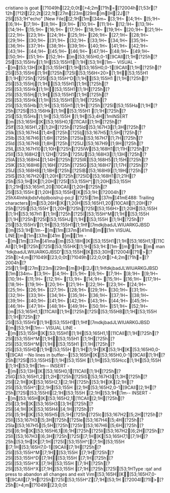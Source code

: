 cristiano is goat
[?1049h[22;0;0t[>4;2m[?1h=[?2004h[1;53r[?12h[?12l[22;2t[22;1t[27m[23m[29m[m[H[2J[?25l[53;1H"echo" [New File][2;1H[1m[34m~                                                                                                                                                                                     [3;1H~                                                                                                                                                                                     [4;1H~                                                                                                                                                                                     [5;1H~                                                                                                                                                                                     [6;1H~                                                                                                                                                                                     [7;1H~                                                                                                                                                                                     [8;1H~                                                                                                                                                                                     [9;1H~                                                                                                                                                                                     [10;1H~                                                                                                                                                                                     [11;1H~                                                                                                                                                                                     [12;1H~                                                                                                                                                                                     [13;1H~                                                                                                                                                                                     [14;1H~                                                                                                                                                                                     [15;1H~                                                                                                                                                                                     [16;1H~                                                                                                                                                                                     [17;1H~                                                                                                                                                                                     [18;1H~                                                                                                                                                                                     [19;1H~                                                                                                                                                                                     [20;1H~                                                                                                                                                                                     [21;1H~                                                                                                                                                                                     [22;1H~                                                                                                                                                                                     [23;1H~                                                                                                                                                                                     [24;1H~                                                                                                                                                                                     [25;1H~                                                                                                                                                                                     [26;1H~                                                                                                                                                                                     [27;1H~                                                                                                                                                                                     [28;1H~                                                                                                                                                                                     [29;1H~                                                                                                                                                                                     [30;1H~                                                                                                                                                                                     [31;1H~                                                                                                                                                                                     [32;1H~                                                                                                                                                                                     [33;1H~                                                                                                                                                                                     [34;1H~                                                                                                                                                                                     [35;1H~                                                                                                                                                                                     [36;1H~                                                                                                                                                                                     [37;1H~                                                                                                                                                                                     [38;1H~                                                                                                                                                                                     [39;1H~                                                                                                                                                                                     [40;1H~                                                                                                                                                                                     [41;1H~                                                                                                                                                                                     [42;1H~                                                                                                                                                                                     [43;1H~                                                                                                                                                                                     [44;1H~                                                                                                                                                                                     [45;1H~                                                                                                                                                                                     [46;1H~                                                                                                                                                                                     [47;1H~                                                                                                                                                                                     [48;1H~                                                                                                                                                                                     [49;1H~                                                                                                                                                                                     [50;1H~                                                                                                                                                                                     [51;1H~                                                                                                                                                                                     [52;1H~                                                                                                                                                                                     [m[53;165H0,0-1[9CAll[1;1H[?25h[?25l[53;155Hv[1;1H[53;155H1[1;1H[53;1H[1m-- VISUAL --[m[53;13H[K[53;155H1[1;1H[53;165H0,0-1[9CAll[1;1H[?25h[?25l[53;155Hi[1;1H[?25h[?25l[53;156H<20>[1;1H[53;155H1    [1;1H[?25h[?25l[53;155H^D[1;1H[53;155H1 [1;1H[?25h[?25l[53;155Hj[1;1H[53;155H1[1;1H[?25h[?25l[53;155Hk[1;1H[53;155H1[1;1H[?25h[?25l[53;155Hj[1;1H[53;155H1[1;1H[?25h[?25l[53;155Hk[1;1H[53;155H1[1;1H[?25h[?25l[53;155Hb[1;1H[53;155H1[1;1H[?25h[?25l[53;155Ha[1;1H[?25h[?25l[53;156Hk[1;1H[53;155H1 [1;1H[?25h[?25l[53;155Hs[1;1H[53;155H [1;1H[53;4H[1mINSERT [m[53;165H[K[53;165H0,1[11CAll[1;1H[?25h[?25lf[53;165H1,2[1;2H[?25h[?25ld[53;167H3[1;3H[?25h[?25lk[53;167H4[1;4H[?25h[?25lj[53;167H5[1;5H[?25h[?25lb[53;167H6[1;6H[?25h[?25la[53;167H7[1;7H[?25h[?25ld[53;167H8[1;8H[?25h[?25lJ[53;167H9[1;9H[?25h[?25lL[53;167H10[1;10H[?25h[?25lW[53;168H1[1;11H[?25h[?25lI[53;168H2[1;12H[?25h[?25lU[53;168H3[1;13H[?25h[?25lA[53;168H4[1;14H[?25h[?25lR[53;168H5[1;15H[?25h[?25lK[53;168H6[1;16H[?25h[?25lG[53;168H7[1;17H[?25h[?25lJ[53;168H8[1;18H[?25h[?25lB[53;168H9[1;19H[?25h[?25lS[53;167H20[1;20H[?25h[?25lD[53;168H1[1;21H[?25h[53;1H[K[1;20H[?25l[53;155H^[[1;20H[53;155H  [1;21H[53;165H1,20[10CAll[1;20H[?25h[?25l[53;155H:[1;20H[53;155H[K[53;1H:[?2004h[?25hX4Inhkjbdsfvbjdboislruj-po;jl[?25l[1m[37m[41mE488: Trailing characters[m[53;26H[K[1;20H[53;165H1,20[10CAll[1;20H[?25h[?25l[53;155H'[1;20H[?25h[?25l[53;156H>[1;20H[53;155H  [1;1H[53;167H1 [1;1H[?25h[?25l[53;155H^M[1;1H[53;155H  [1;1H[?25h[?25l[53;155HJ[1;1H[53;155H [1;1H[?25h[?25l[53;155HV[1;1H[53;155H1[1;1Hf[7mdkjbadJLWIUARKGJBSD [m[53;1H[1m--[m[1m[37m[41m8[m[1m VISUAL LINE[m[1m[37m[41m [m[1m --[m[1m[37m[41ma[m[53;18H[K[53;155H1[1;1H[53;165H1,1[11CAll[1;1H[?25h[?25l[53;155HK[1;1H[53;1H:[1m-[m![1m [m man 'fdkjbadJLWIUARKGJBSD'[53;155H[K[53;30H[?2004l[?1l>[?25h[>4;m[?1049l[23;0;0t[?1049h[22;0;0t[>4;2m[?1h=[?2004h[?25l[1;1H[27m[23m[29m[m[H[2J[1;1HfdkjbadJLWIUARKGJBSD
[1m[34m~                                                                                                                                                                                     [3;1H~                                                                                                                                                                                     [4;1H~                                                                                                                                                                                     [5;1H~                                                                                                                                                                                     [6;1H~                                                                                                                                                                                     [7;1H~                                                                                                                                                                                     [8;1H~                                                                                                                                                                                     [9;1H~                                                                                                                                                                                     [10;1H~                                                                                                                                                                                     [11;1H~                                                                                                                                                                                     [12;1H~                                                                                                                                                                                     [13;1H~                                                                                                                                                                                     [14;1H~                                                                                                                                                                                     [15;1H~                                                                                                                                                                                     [16;1H~                                                                                                                                                                                     [17;1H~                                                                                                                                                                                     [18;1H~                                                                                                                                                                                     [19;1H~                                                                                                                                                                                     [20;1H~                                                                                                                                                                                     [21;1H~                                                                                                                                                                                     [22;1H~                                                                                                                                                                                     [23;1H~                                                                                                                                                                                     [24;1H~                                                                                                                                                                                     [25;1H~                                                                                                                                                                                     [26;1H~                                                                                                                                                                                     [27;1H~                                                                                                                                                                                     [28;1H~                                                                                                                                                                                     [29;1H~                                                                                                                                                                                     [30;1H~                                                                                                                                                                                     [31;1H~                                                                                                                                                                                     [32;1H~                                                                                                                                                                                     [33;1H~                                                                                                                                                                                     [34;1H~                                                                                                                                                                                     [35;1H~                                                                                                                                                                                     [36;1H~                                                                                                                                                                                     [37;1H~                                                                                                                                                                                     [38;1H~                                                                                                                                                                                     [39;1H~                                                                                                                                                                                     [40;1H~                                                                                                                                                                                     [41;1H~                                                                                                                                                                                     [42;1H~                                                                                                                                                                                     [43;1H~                                                                                                                                                                                     [44;1H~                                                                                                                                                                                     [45;1H~                                                                                                                                                                                     [46;1H~                                                                                                                                                                                     [47;1H~                                                                                                                                                                                     [48;1H~                                                                                                                                                                                     [49;1H~                                                                                                                                                                                     [50;1H~                                                                                                                                                                                     [51;1H~                                                                                                                                                                                     [52;1H~                                                                                                                                                                                     [m[53;165H1,1[11CAll[1;1H[?25h[?25l[53;155HB[1;1H[53;155H [1;1H[?25h[?25l[53;155HV[1;1H[53;155H1[1;1Hf[7mdkjbadJLWIUARKGJBSD [m[53;1H[1m-- VISUAL LINE --[m[53;155H[K[53;155H1[1;1H[53;165H1,1[11CAll[1;1H[?25h[?25l[53;155H^M[1;1H[53;155H1 [1;1H[?25h[?25l[53;155H^M[1;1H[53;155H1 [1;1H[?25h[?25l[53;155HD[1;1H[53;155H [1;1H[1;1H[K[53;1H[K[53;165H0,0-1[9CAll--No lines in buffer--[53;165H[K[53;165H0,0-1[9CAll[1;1H[?25h[?25l[53;155HS[1;1H[53;155H [1;1H[53;155Hcc[1;1H[53;155H  [1;1H[53;1H[1m-- INSERT --[m[53;13H[K[53;165H0,1[11CAll[1;1H[?25h[?25lG[53;165H1,2[1;2H[?25h[?25lS[53;167H3[1;3H[?25h[?25l[2;1H[K[53;165H2,1[2;1H[?25h[53;1H[K[2;1H[?25l[53;155H^[[2;1H[53;155H  [2;1H[53;165H2,0-1[9CAll[2;1H[?25h[?25l[53;155HI[2;1H[53;155H [2;1H[53;1H[1m-- INSERT --[m[53;165H[K[53;165H2,1[11CAll[2;1H[?25h[?25l[3;1H[K[53;165H3[3;1H[?25h[?25l[4;1H[K[53;165H4[4;1H[?25h[?25l[5;1H[K[53;165H5[5;1H[?25h[?25lc[53;167H2[5;2H[?25h[?25ll[53;167H3[5;3H[?25h[?25le[53;167H4[5;4H[?25h[?25la[53;167H5[5;5H[?25h[?25lr[53;167H6[5;6H[?25h[?25l[6;1H[K[53;165H6,1[6;1H[?25h[?25li[53;167H2[6;2H[?25h[?25lI[53;167H3[6;3H[?25h[?25l[7;1H[K[53;165H7,1[7;1H[?25h[53;1H[K[7;1H[?25l[53;155H^[[7;1H[53;155H  [7;1H[53;165H7,0-1[9CAll[7;1H[?25h[?25l[53;155H^M[7;1H[53;155H  [7;1H[?25h[?25l[53;155H^D[7;1H[53;155H  [7;1H[?25h[?25l[53;155H^X[7;1H[53;155H  [7;1H[?25h[?25l[53;155H^X[7;1H[53;155H  [7;1H[?25h[?25l[53;1HType  :qa!  and press <Enter> to abandon all changes and exit Vim[53;165H[K[53;165H7,0-1[9CAll[7;1H[?25h[?25l[53;155H^Z[7;1H[53;1H
[?2004l[?1l>[?25h[>4;m[?1049l[23;0;0t
